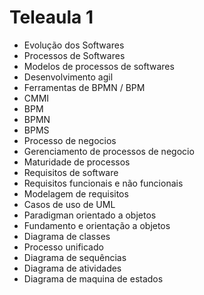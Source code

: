 # Teleaula 1

* Evolução dos Softwares
* Processos de Softwares
* Modelos de processos de softwares
* Desenvolvimento agil
* Ferramentas de BPMN / BPM
* CMMI
* BPM
* BPMN
* BPMS
* Processo de negocios
* Gerenciamento de processos de negocio
* Maturidade de processos
* Requisitos de software
* Requisitos funcionais e não funcionais
* Modelagem de requisitos
* Casos de uso de UML
* Paradigman orientado a objetos
* Fundamento e orientação a objetos
* Diagrama de classes
* Processo unificado
* Diagrama de sequências
* Diagrama de atividades
* Diagrama de maquina de estados
